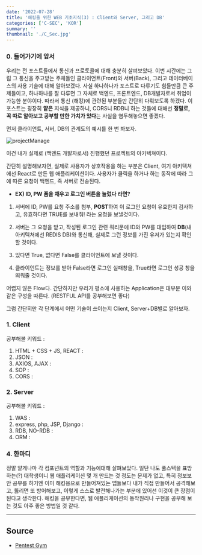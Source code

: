 ```yaml
---
date: '2022-07-28'
title: '해킹을 위한 WEB 기초지식(3) : Client와 Server, 그리고 DB'
categories: ['C-SEC', 'KOR']
summary: ''
thumbnail: './C_Sec.jpg'
---
```


### 0. 들어가기에 앞서

우리는 전 포스트들에서 통신과 프로토콜에 대해 충분히 살펴보았다. 이번 시간에는 그럼 그 통신을 주고받는 주체들인 클라이언트(Front)와 서버(Back), 그리고 데이터베이스의 사용 기술에 대해 알아보겠다. 사실 하나하나가 포스트로 다루기도 힘들만큼 큰 주제들이고, 하나하나를 잘 다루면 그 자체로 백엔드, 프론트엔드, DB개발자로서 취업이 가능한 분야이다. 따라서 통신 (해킹)에 관련된 부분들만 간단히 다뤄보도록 하겠다. 이 포스트는 굉장히 **얕은** 지식을 제공하니, CORS니 RDB니 하는 것들에 대해선 **정말로, 꼭 따로 알아보고 공부할 만한 가치가 있다**는 사실을 염두해놓으면 좋겠다.


먼저 클라이언트, 서버, DB의 관계도의 예시를 한 번 봐보자.

![projectManage](../contentImages/Package.png)

이건 내가 실제로 (백엔드 개발자로서) 진행했던 프로젝트의 아키텍쳐이다. 


간단히 설명해보자면, 실제로 사용자가 상호작용을 하는 부분은 Client, 여기 아키텍쳐에선 React로 만든 웹 애플리케이션이다. 사용자가 클릭을 하거나 하는 동작에 따라 그에 따른 요청이 백엔드, 즉 서버로 전송된다. 


- **EX) ID, PW 폼을 채우고 로그인 버튼을 눌렀다 라면?**


1. 서버에 ID, PW를 요청 주소를 첨부, **POST**하여 이 로그인 요청이 유효한지 검사하고, 유효하다면 TRUE를 보내줘! 라는 요청을 보낼것이다.


2. 서버는 그 요청을 받고, 작성된 로그인 관련 쿼리문에 ID와 PW를 대입하여 **DB**(내 아키텍쳐에선 REDIS DB)와 통신해, 실제로 그런 정보를 가진 유저가 있는지 확인할 것이다.


3. 있다면 True, 없다면 False를 클라이언트에 보낼 것이다.


4. 클라이언트는 정보를 받아 False라면 로그인 실패창을, True라면 로그인 성공 창을 띄워줄 것이다.


어렵지 않은 Flow다. 간단하지만 우리가 평소에 사용하는 Application은 대부분 이와 같은 구성을 따른다. (RESTFUL API를 공부해보면 좋다)


그럼 간단히만 각 단계에서 어떤 기술이 쓰이는지 Client, Server+DB별로 알아보자.


### 1. Client

공부해볼 키워드 : 


1. HTML + CSS + JS, REACT :
2. JSON :
3. AXIOS, AJAX : 
4. SOP :
5. CORS : 


### 2. Server

공부해볼 키워드 : 


1. WAS :
2. express, php, JSP, Django : 
3. RDB, NO-RDB :
4. ORM : 

### 4. 한마디

정말 얕게나마 각 컴포넌트의 역할과 기능에대해 살펴보았다. 일단 나도 풀스텍을 표방하는(?) 대학생이니 웹 애플리케이션 몇 개 만드는 것 정도는 문제가 없고, 특히 정보보안 공부를 하기엔 이미 해킹용으로 만들어져있는 앱들보다 내가 직접 만들어서 공격해보고, 뚫리면 또 방어해보고, 이렇게 스스로 발전해나가는 부분에 있어선 이것이 큰 장점이 된다고 생각한다. 해킹을 공부한다면, 웹 애플리케이션의 동작원리나 구현을 공부해 보는 것도 아주 좋은 방법일 것 같다.

---

## Source

- [Pentest Gym](<https://www.bugbountyclub.com/pentestgym/view/39>)